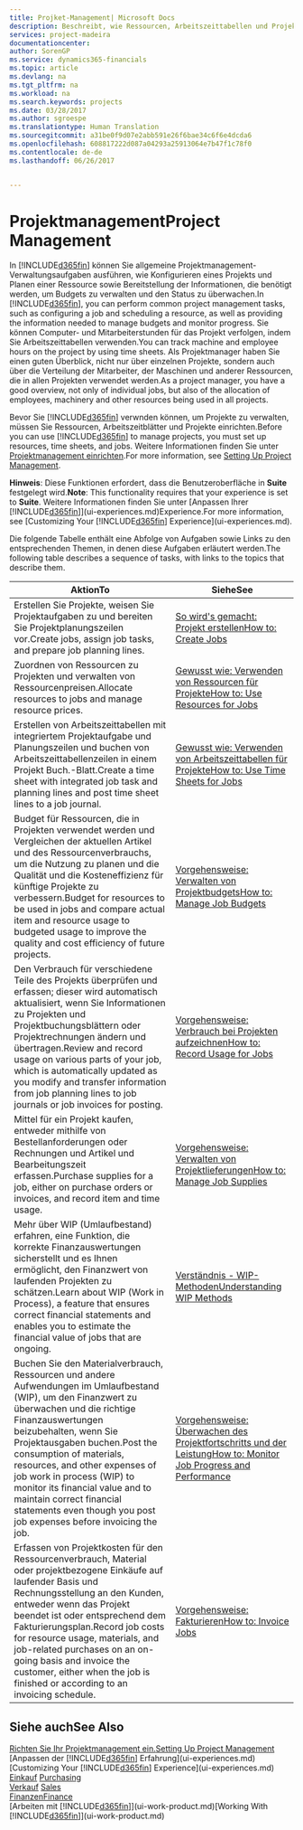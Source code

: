 ```yaml
---
title: Projket-Management| Microsoft Docs
description: Beschreibt, wie Ressourcen, Arbeitszeittabellen und Projekte genutzt werden, um Projekte zu verwalten.
services: project-madeira
documentationcenter: 
author: SorenGP
ms.service: dynamics365-financials
ms.topic: article
ms.devlang: na
ms.tgt_pltfrm: na
ms.workload: na
ms.search.keywords: projects
ms.date: 03/28/2017
ms.author: sgroespe
ms.translationtype: Human Translation
ms.sourcegitcommit: a31be0f9d07e2abb591e26f6bae34c6f6e4dcda6
ms.openlocfilehash: 608817222d087a04293a25913064e7b47f1c78f0
ms.contentlocale: de-de
ms.lasthandoff: 06/26/2017


---
```

# <a name="project-management"></a><span data-ttu-id="871c1-103">Projektmanagement</span><span class="sxs-lookup"><span data-stu-id="871c1-103">Project Management</span></span>
<span data-ttu-id="871c1-104">In [!INCLUDE[d365fin](includes/d365fin_md.md)] können Sie allgemeine Projektmanagement-Verwaltungsaufgaben ausführen, wie Konfigurieren eines Projekts und Planen einer Ressource sowie Bereitstellung der Informationen, die benötigt werden, um Budgets zu verwalten und den Status zu überwachen.</span><span class="sxs-lookup"><span data-stu-id="871c1-104">In [!INCLUDE[d365fin](includes/d365fin_md.md)], you can perform common project management tasks, such as configuring a job and scheduling a resource, as well as providing the information needed to manage budgets and monitor progress.</span></span> <span data-ttu-id="871c1-105">Sie können Computer- und Mitarbeiterstunden für das Projekt verfolgen, indem Sie Arbeitszeittabellen verwenden.</span><span class="sxs-lookup"><span data-stu-id="871c1-105">You can track machine and employee hours on the project by using time sheets.</span></span> <span data-ttu-id="871c1-106">Als Projektmanager haben Sie einen guten Überblick, nicht nur über einzelnen Projekte, sondern auch über die Verteilung der Mitarbeiter, der Maschinen und anderer Ressourcen, die in allen Projekten verwendet werden.</span><span class="sxs-lookup"><span data-stu-id="871c1-106">As a project manager, you have a good overview, not only of individual jobs, but also of the allocation of employees, machinery and other resources being used in all projects.</span></span>

<span data-ttu-id="871c1-107">Bevor Sie [!INCLUDE[d365fin](includes/d365fin_md.md)] verwnden können, um Projekte zu verwalten, müssen Sie Ressourcen, Arbeitszeitblätter und Projekte einrichten.</span><span class="sxs-lookup"><span data-stu-id="871c1-107">Before you can use [!INCLUDE[d365fin](includes/d365fin_md.md)] to manage projects, you must set up resources, time sheets, and jobs.</span></span> <span data-ttu-id="871c1-108">Weitere Informationen finden Sie unter [Projektmanagement einrichten](projects-setup-projects.md).</span><span class="sxs-lookup"><span data-stu-id="871c1-108">For more information, see [Setting Up Project Management](projects-setup-projects.md).</span></span>  

<span data-ttu-id="871c1-109">**Hinweis**: Diese Funktionen erfordert, dass die Benutzeroberfläche in **Suite** festgelegt wird.</span><span class="sxs-lookup"><span data-stu-id="871c1-109">**Note**: This functionality requires that your experience is set to **Suite**.</span></span> <span data-ttu-id="871c1-110">Weitere Informationen finden Sie unter [Anpassen Ihrer [!INCLUDE[d365fin](includes/d365fin_md.md)]](ui-experiences.md)Experience.</span><span class="sxs-lookup"><span data-stu-id="871c1-110">For more information, see [Customizing Your [!INCLUDE[d365fin](includes/d365fin_md.md)] Experience](ui-experiences.md).</span></span>

<span data-ttu-id="871c1-111">Die folgende Tabelle enthält eine Abfolge von Aufgaben sowie Links zu den entsprechenden Themen, in denen diese Aufgaben erläutert werden.</span><span class="sxs-lookup"><span data-stu-id="871c1-111">The following table describes a sequence of tasks, with links to the topics that describe them.</span></span>

| <span data-ttu-id="871c1-112">Aktion</span><span class="sxs-lookup"><span data-stu-id="871c1-112">To</span></span> | <span data-ttu-id="871c1-113">Siehe</span><span class="sxs-lookup"><span data-stu-id="871c1-113">See</span></span> |
| --- | --- |
| <span data-ttu-id="871c1-114">Erstellen Sie Projekte, weisen Sie Projektaufgaben zu und bereiten Sie Projektplanungszeilen vor.</span><span class="sxs-lookup"><span data-stu-id="871c1-114">Create jobs, assign job tasks, and prepare job planning lines.</span></span> |[<span data-ttu-id="871c1-115">So wird's gemacht: Projekt erstellen</span><span class="sxs-lookup"><span data-stu-id="871c1-115">How to: Create Jobs</span></span>](projects-how-create-jobs.md) |
| <span data-ttu-id="871c1-116">Zuordnen von Ressourcen zu Projekten und verwalten von Ressourcenpreisen.</span><span class="sxs-lookup"><span data-stu-id="871c1-116">Allocate resources to jobs and manage resource prices.</span></span> |[<span data-ttu-id="871c1-117">Gewusst wie: Verwenden von Ressourcen für Projekte</span><span class="sxs-lookup"><span data-stu-id="871c1-117">How to: Use Resources for Jobs</span></span>](projects-how-use-resources.md) |
| <span data-ttu-id="871c1-118">Erstellen von Arbeitszeittabellen mit integriertem Projektaufgabe und Planungszeilen und buchen von Arbeitszeittabellenzeilen in einem Projekt Buch.-Blatt.</span><span class="sxs-lookup"><span data-stu-id="871c1-118">Create a time sheet with integrated job task and planning lines and post time sheet lines to a job journal.</span></span> |[<span data-ttu-id="871c1-119">Gewusst wie: Verwenden von Arbeitszeittabellen für Projekte</span><span class="sxs-lookup"><span data-stu-id="871c1-119">How to: Use Time Sheets for Jobs</span></span>](projects-how-use-time-sheets.md) |
| <span data-ttu-id="871c1-120">Budget für Ressourcen, die in Projekten verwendet werden und Vergleichen der aktuellen Artikel und des Ressourcenverbrauchs, um die Nutzung zu planen und die Qualität und die Kosteneffizienz für künftige Projekte zu verbessern.</span><span class="sxs-lookup"><span data-stu-id="871c1-120">Budget for resources to be used in jobs and compare actual item and resource usage to budgeted usage to improve the quality and cost efficiency of future projects.</span></span> |[<span data-ttu-id="871c1-121">Vorgehensweise: Verwalten von Projektbudgets</span><span class="sxs-lookup"><span data-stu-id="871c1-121">How to: Manage Job Budgets</span></span>](projects-how-manage-budgets.md) |
| <span data-ttu-id="871c1-122">Den Verbrauch für verschiedene Teile des Projekts überprüfen und erfassen; dieser wird automatisch aktualisiert, wenn Sie Informationen zu Projekten und Projektbuchungsblättern oder Projektrechnungen ändern und übertragen.</span><span class="sxs-lookup"><span data-stu-id="871c1-122">Review and record usage on various parts of your job, which is automatically updated as you modify and transfer information from job planning lines to job journals or job invoices for posting.</span></span> |[<span data-ttu-id="871c1-123">Vorgehensweise: Verbrauch bei Projekten aufzeichnen</span><span class="sxs-lookup"><span data-stu-id="871c1-123">How to: Record Usage for Jobs</span></span>](projects-how-record-job-usage.md) |
| <span data-ttu-id="871c1-124">Mittel für ein Projekt kaufen, entweder mithilfe von Bestellanforderungen oder Rechnungen und Artikel und Bearbeitungszeit erfassen.</span><span class="sxs-lookup"><span data-stu-id="871c1-124">Purchase supplies for a job, either on purchase orders or invoices, and record item and time usage.</span></span> |[<span data-ttu-id="871c1-125">Vorgehensweise: Verwalten von Projektlieferungen</span><span class="sxs-lookup"><span data-stu-id="871c1-125">How to: Manage Job Supplies</span></span>](projects-how-manage-project-supplies.md) |
| <span data-ttu-id="871c1-126">Mehr über WIP (Umlaufbestand) erfahren, eine Funktion, die korrekte Finanzauswertungen sicherstellt und es Ihnen ermöglicht, den Finanzwert von laufenden Projekten zu schätzen.</span><span class="sxs-lookup"><span data-stu-id="871c1-126">Learn about WIP (Work in Process), a feature that ensures correct financial statements and enables you to estimate the financial value of jobs that are ongoing.</span></span> |[<span data-ttu-id="871c1-127">Verständnis - WIP-Methoden</span><span class="sxs-lookup"><span data-stu-id="871c1-127">Understanding WIP Methods</span></span>](projects-understanding-wip.md) |
| <span data-ttu-id="871c1-128">Buchen Sie den Materialverbrauch, Ressourcen und andere Aufwendungen im Umlaufbestand (WIP), um den Finanzwert zu überwachen und die richtige Finanzauswertungen beizubehalten, wenn Sie Projektausgaben buchen.</span><span class="sxs-lookup"><span data-stu-id="871c1-128">Post the consumption of materials, resources, and other expenses of job work in process (WIP) to monitor its financial value and to maintain correct financial statements even though you post job expenses before invoicing the job.</span></span> |[<span data-ttu-id="871c1-129">Vorgehensweise: Überwachen des Projektfortschritts und der Leistung</span><span class="sxs-lookup"><span data-stu-id="871c1-129">How to: Monitor Job Progress and Performance</span></span>](projects-how-monitor-progress-performance.md) |
| <span data-ttu-id="871c1-130">Erfassen von Projektkosten für den Ressourcenverbrauch, Material oder projektbezogene Einkäufe auf laufender Basis und Rechnungsstellung an den Kunden, entweder wenn das Projekt beendet ist oder entsprechend dem Fakturierungsplan.</span><span class="sxs-lookup"><span data-stu-id="871c1-130">Record job costs for resource usage, materials, and job-related purchases on an on-going basis and invoice the customer, either when the job is finished or according to an invoicing schedule.</span></span> |[<span data-ttu-id="871c1-131">Vorgehensweise: Fakturieren</span><span class="sxs-lookup"><span data-stu-id="871c1-131">How to: Invoice Jobs</span></span>](projects-how-invoice-jobs.md) |

## <a name="see-also"></a><span data-ttu-id="871c1-132">Siehe auch</span><span class="sxs-lookup"><span data-stu-id="871c1-132">See Also</span></span>
[<span data-ttu-id="871c1-133">Richten Sie Ihr Projektmanagement ein.</span><span class="sxs-lookup"><span data-stu-id="871c1-133">Setting Up Project Management</span></span>](projects-setup-projects.md)  
<span data-ttu-id="871c1-134">[Anpassen der [!INCLUDE[d365fin](includes/d365fin_md.md)] Erfahrung](ui-experiences.md)    </span><span class="sxs-lookup"><span data-stu-id="871c1-134">[Customizing Your [!INCLUDE[d365fin](includes/d365fin_md.md)] Experience](ui-experiences.md)    </span></span>  
<span data-ttu-id="871c1-135">[Einkauf](purchasing-manage-purchasing.md)       </span><span class="sxs-lookup"><span data-stu-id="871c1-135">[Purchasing](purchasing-manage-purchasing.md)       </span></span>  
<span data-ttu-id="871c1-136">[Verkauf](sales-manage-sales.md)  </span><span class="sxs-lookup"><span data-stu-id="871c1-136">[Sales](sales-manage-sales.md)  </span></span>  
[<span data-ttu-id="871c1-137">Finanzen</span><span class="sxs-lookup"><span data-stu-id="871c1-137">Finance</span></span>](finance.md)  
<span data-ttu-id="871c1-138">[Arbeiten mit [!INCLUDE[d365fin](includes/d365fin_md.md)]](ui-work-product.md)</span><span class="sxs-lookup"><span data-stu-id="871c1-138">[Working With [!INCLUDE[d365fin](includes/d365fin_md.md)]](ui-work-product.md)</span></span>  

